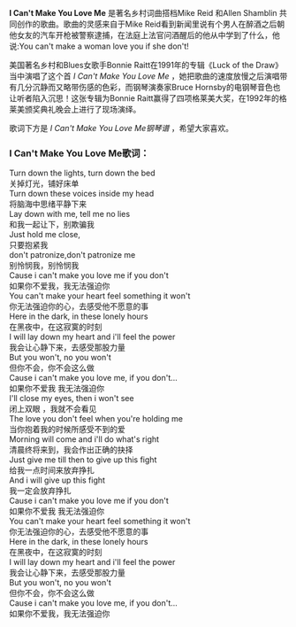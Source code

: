 

**I Can't Make You Love Me** 是著名乡村词曲搭档Mike Reid 和Allen Shamblin
共同创作的歌曲。歌曲的灵感来自于Mike
Reid看到新闻里说有个男人在醉酒之后朝他女友的汽车开枪被警察逮捕，在法庭上法官问酒醒后的他从中学到了什么，他说:You can't make a
woman love you if she don't!

  
美国著名乡村和Blues女歌手Bonnie Raitt在1991年的专辑《Luck of the Draw》当中演唱了这个首 _I Can't Make
You Love Me_ ，她把歌曲的速度放慢之后演唱带有几分沉静而又略带伤感的色彩，而钢琴演奏家Bruce
Hornsby的电钢琴音色也让听者陷入沉思！这张专辑为Bonnie Raitt赢得了四项格莱美大奖，在1992年的格莱美颁奖典礼晚会上进行了现场演绎。

  
歌词下方是 _I Can't Make You Love Me钢琴谱_ ，希望大家喜欢。

### I Can't Make You Love Me歌词：

Turn down the lights, turn down the bed  
关掉灯光，铺好床单  
Turn down these voices inside my head  
将脑海中思绪平静下来  
Lay down with me, tell me no lies  
和我一起让下，别欺骗我  
Just hold me close,  
只要抱紧我  
don't patronize,don't patronize me  
别怜悯我，别怜悯我  
Cause i can't make you love me if you don't  
如果你不爱我，我无法强迫你  
You can't make your heart feel something it won't  
你无法强迫你的心，去感受他不愿意的事  
Here in the dark, in these lonely hours  
在黑夜中，在这寂寞的时刻  
I will lay down my heart and i'll feel the power  
我会让心静下来，去感受那股力量  
But you won't, no you won't  
但你不会，你不会这么做  
Cause i can't make you love me, if you don't...  
如果你不爱我 我无法强迫你  
I'll close my eyes, then i won't see  
闭上双眼 ，我就不会看见  
The love you don't feel when you're holding me  
当你抱着我的时候所感受不到的爱  
Morning will come and i'll do what's right  
清晨终将来到，我会作出正确的抉择  
Just give me till then to give up this fight  
给我一点时间来放弃挣扎  
And i will give up this fight  
我一定会放弃挣扎  
Cause i can't make you love me if you don't  
如果你不爱我 我无法强迫你  
You can't make your heart feel something it won't  
你无法强迫你的心，去感受他不愿意的事  
Here in the dark, in these lonely hours  
在黑夜中，在这寂寞的时刻  
I will lay down my heart and i'll feel the power  
我会让心静下来，去感受那股力量  
But you won't, no you won't  
但你不会，你不会这么做  
Cause i can't make you love me, if you don't...  
如果你不爱我，我无法强迫你

